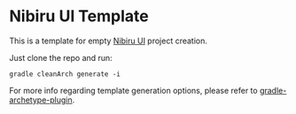 # Nibiru UI Template
This is a template for empty [Nibiru UI](../ui) project creation.

Just clone the repo and run:

```
gradle cleanArch generate -i
```

For more info regarding template generation options, please refer to [gradle-archetype-plugin](https://github.com/orctom/gradle-archetype-plugin).
